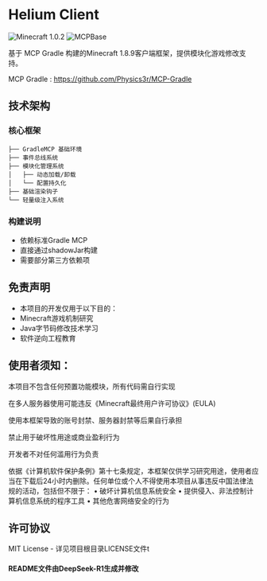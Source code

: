 # Helium Client

![Minecraft 1.0.2](https://img.shields.io/badge/Minecraft-1.0.2-brightgreen)
![MCPBase](https://img.shields.io/badge/Based-MCPGradle-yellow)

基于 MCP Gradle 构建的Minecraft 1.8.9客户端框架，提供模块化游戏修改支持。

MCP Gradle : https://github.com/Physics3r/MCP-Gradle

## 技术架构

### 核心框架
```
├── GradleMCP 基础环境
├── 事件总线系统
├── 模块化管理系统
│   ├── 动态加载/卸载
│   └── 配置持久化
├── 基础渲染钩子
└── 轻量级注入系统
```

### 构建说明
* 依赖标准Gradle MCP
* 直接通过shadowJar构建
* 需要部分第三方依赖项

## 免责声明
* 本项目的开发仅用于以下目的：
* Minecraft游戏机制研究
* Java字节码修改技术学习
* 软件逆向工程教育

## 使用者须知：

本项目不包含任何预置功能模块，所有代码需自行实现

在多人服务器使用可能违反《Minecraft最终用户许可协议》(EULA)

使用本框架导致的账号封禁、服务器封禁等后果自行承担

禁止用于破坏性用途或商业盈利行为

开发者不对任何滥用行为负责

依据《计算机软件保护条例》第十七条规定，本框架仅供学习研究用途，使用者应当在下载后24小时内删除。任何单位或个人不得使用本项目从事违反中国法律法规的活动，包括但不限于：
• 破坏计算机信息系统安全
• 提供侵入、非法控制计算机信息系统的程序工具
• 其他危害网络安全的行为

## 许可协议
MIT License - 详见项目根目录LICENSE文件t

#### README文件由DeepSeek-R1生成并修改